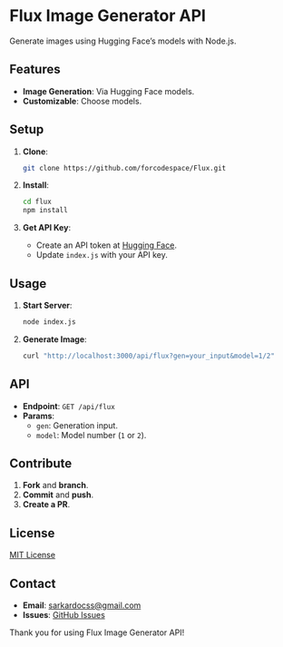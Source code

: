 # Flux Image Generator API

Generate images using Hugging Face’s models with Node.js.

## Features

- **Image Generation**: Via Hugging Face models.
- **Customizable**: Choose models.

## Setup

1. **Clone**:
    ```bash
    git clone https://github.com/forcodespace/Flux.git
    ```

2. **Install**:
    ```bash
    cd flux
    npm install
    ```

3. **Get API Key**:
   - Create an API token at [Hugging Face](https://huggingface.co/settings/tokens).
   - Update `index.js` with your API key.

## Usage

1. **Start Server**:
    ```bash
    node index.js
    ```

2. **Generate Image**:
   ```bash
   curl "http://localhost:3000/api/flux?gen=your_input&model=1/2"
   ```

## API

- **Endpoint**: `GET /api/flux`
- **Params**:
  - `gen`: Generation input.
  - `model`: Model number (`1` or `2`).

## Contribute

1. **Fork** and **branch**.
2. **Commit** and **push**.
3. **Create a PR**.

## License

[MIT License](LICENSE)

## Contact

- **Email**: [sarkardocss@gmail.com](mailto:forcodespace@gmail.com)
- **Issues**: [GitHub Issues](https://github.com/forcodespace/Flux/issues)

Thank you for using Flux Image Generator API!
